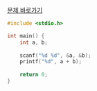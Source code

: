 [문제 바로가기](https://boj.kr/1000)

```c
#include <stdio.h>

int main() {
    int a, b;
    
    scanf("%d %d", &a, &b);
    printf("%d", a + b);
    
    return 0;
}
```